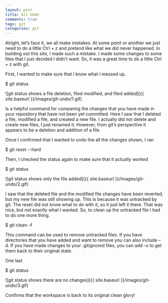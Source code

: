 ```yaml
---
layout: post
title: Git Undo
comments: true
tags: git
categories: git
---
```


Alright, let’s face it, we all make mistakes. At some point or another we just need to do a little Ctrl + z and pretend like what we did never happened. In building out this site, I made such a mistake. I made some changes to some files that I just decided I didn’t want. So, it was a great time to do a little Ctrl + z with git.

First, I wanted to make sure that I know what I messed up.

$ git status

![git status shows a file deletion, filed modified, and filed added]({{ site.baseurl }}/images/git-undo/1.gif)

Is a helpful command for comparing the changes that you have made in your repository that have not been yet committed. Here I saw that I deleted a file, modified a file, and created a new file. I actually did not delete and create new files, I just renamed it.  However, from git’s perspective it appears to be a deletion and addition of a file.

Once I confirmed that I wanted to undo the all the changes shown, I ran

$ git reset --hard

Then, I checked the status again to make sure that it actually worked

$ git status

![git status shows only the file added]({{ site.baseurl }}/images/git-undo/2.gif)

I saw that the deleted file and the modified file changes have been reverted, but my new file was still showing up. This is because it was untracked by git. The reset did not know what to do with it, so it just left it there. That was nice, but not exactly what I wanted. So, to clean up the untracked file I had to do one more thing.

$ git clean –f

This command can be used to remove untracked files. If you have directories that you have added and want to remove you can also include –d. If you have made changes to your .gitignored files, you can add –x to get them back to their original state.

One last

$ git status

![git status shows there are no changes]({{ site.baseurl }}/images/git-undo/3.gif)

Confirms that the workspace is back to its original clean glory!
